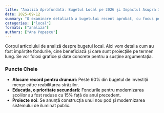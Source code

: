 ```yaml
---
title: "Analiză Aprofundată: Bugetul Local pe 2026 și Impactul Asupra Infrastructurii"
date: 2025-09-12
summary: "O examinare detaliată a bugetului recent aprobat, cu focus pe alocările pentru proiecte de infrastructură majoră și ce înseamnă acestea pentru cetățeni."
categories: ["local"]
formats: ["analiza"]
authors: ["Ana Popescu"]
---
```


Corpul articolului de analiză despre bugetul local. Aici vom detalia cum au fost împărțite fondurile, cine beneficiază și care sunt proiecțiile pe termen lung. Se vor folosi grafice și date concrete pentru a susține argumentația.

### Puncte Cheie

- **Alocare record pentru drumuri:** Peste 60% din bugetul de investiții merge către reabilitarea străzilor.
- **Educația, o prioritate secundară:** Fondurile pentru modernizarea școlilor au fost reduse cu 15% față de anul precedent.
- **Proiecte noi:** Se anunță construcția unui nou pod și modernizarea sistemului de iluminat public.
